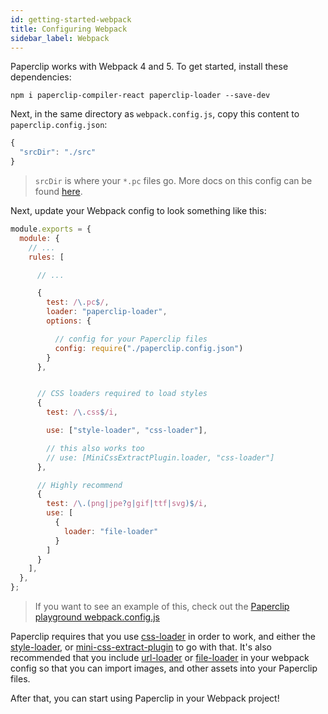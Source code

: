 ```yaml
---
id: getting-started-webpack
title: Configuring Webpack
sidebar_label: Webpack
---
```


<!-- TODO: #891 -->

Paperclip works with Webpack 4 and 5. To get started, install these dependencies:

```
npm i paperclip-compiler-react paperclip-loader --save-dev
```

Next, in the same directory as `webpack.config.js`, copy this content to `paperclip.config.json`:

```javascript
{
  "srcDir": "./src"
}

```

> `srcDir` is where your `*.pc` files go. More docs on this config can be found [here](configure-paperclip).

Next, update your Webpack config to look something like this:

```javascript
module.exports = {
  module: {
    // ... 
    rules: [

      // ...

      {
        test: /\.pc$/,
        loader: "paperclip-loader",
        options: {

          // config for your Paperclip files
          config: require("./paperclip.config.json")
        }
      },


      // CSS loaders required to load styles
      {
        test: /\.css$/i,

        use: ["style-loader", "css-loader"],

        // this also works too
        // use: [MiniCssExtractPlugin.loader, "css-loader"]
      },

      // Highly recommend
      {
        test: /\.(png|jpe?g|gif|ttf|svg)$/i,
        use: [
          {
            loader: "file-loader"
          }
        ]
      }
    ],
  },
};
```

> If you want to see an example of this, check out the [Paperclip playground webpack.config.js](https://github.com/crcn/paperclip/blob/master/packages/paperclip-playground/webpack.config.js#L62)

Paperclip requires that you use [css-loader](https://webpack.js.org/loaders/css-loader/) in order to work, and either the [style-loader](https://webpack.js.org/loaders/style-loader/), or [mini-css-extract-plugin](https://webpack.js.org/plugins/mini-css-extract-plugin/) to go with that. It's also recommended that you include [url-loader](https://webpack.js.org/loaders/url-loader/) or [file-loader](https://webpack.js.org/loaders/file-loader/) in your webpack config so that you can import images, and other assets into your Paperclip files.

After that, you can start using Paperclip in your Webpack project! 